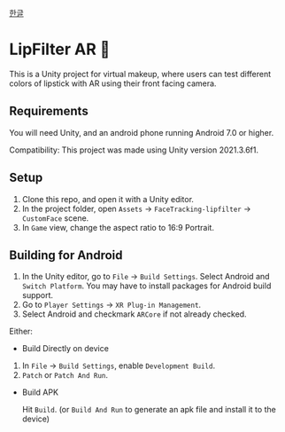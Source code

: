 [한글](README_KOR.md)
# LipFilter AR :lips:
This is a Unity project for virtual makeup, where users can test different colors of lipstick with AR using their front facing camera.

## Requirements
You will need Unity, and an android phone running Android 7.0 or higher.

Compatibility: This project was made using Unity version 2021.3.6f1.

## Setup
1. Clone this repo, and open it with a Unity editor.
2. In the project folder, open `Assets` -> `FaceTracking-lipfilter` -> `CustomFace` scene.
3. In `Game` view, change the aspect ratio to 16:9 Portrait.
## Building for Android
1. In the Unity editor, go to `File` -> `Build Settings`. Select Android and `Switch Platform`. You may have to install packages for Android build support.
2. Go to `Player Settings` -> `XR Plug-in Management`.
3. Select Android and checkmark `ARCore` if not already checked.

Either:

* Build Directly on device
1. In `File` -> `Build Settings`, enable `Development Build`.
2. `Patch` or `Patch And Run`.

* Build APK
    
     Hit `Build`. (or `Build And Run` to generate an apk file and install it to the device)
